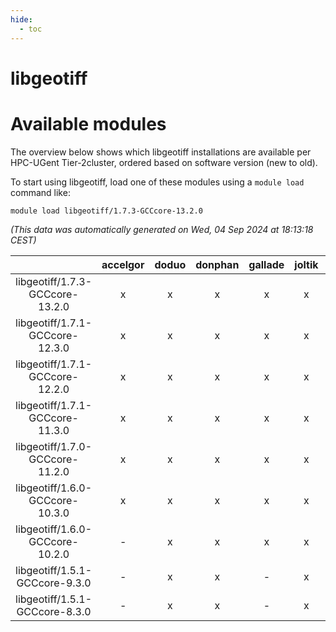 ```yaml
---
hide:
  - toc
---
```


libgeotiff
==========

# Available modules


The overview below shows which libgeotiff installations are available per HPC-UGent Tier-2cluster, ordered based on software version (new to old).

To start using libgeotiff, load one of these modules using a `module load` command like:

```shell
module load libgeotiff/1.7.3-GCCcore-13.2.0
```

*(This data was automatically generated on Wed, 04 Sep 2024 at 18:13:18 CEST)*  

| |accelgor|doduo|donphan|gallade|joltik|shinx|skitty|
| :---: | :---: | :---: | :---: | :---: | :---: | :---: | :---: |
|libgeotiff/1.7.3-GCCcore-13.2.0|x|x|x|x|x|x|x|
|libgeotiff/1.7.1-GCCcore-12.3.0|x|x|x|x|x|x|x|
|libgeotiff/1.7.1-GCCcore-12.2.0|x|x|x|x|x|-|x|
|libgeotiff/1.7.1-GCCcore-11.3.0|x|x|x|x|x|-|x|
|libgeotiff/1.7.0-GCCcore-11.2.0|x|x|x|x|x|-|x|
|libgeotiff/1.6.0-GCCcore-10.3.0|x|x|x|x|x|-|x|
|libgeotiff/1.6.0-GCCcore-10.2.0|-|x|x|x|x|-|x|
|libgeotiff/1.5.1-GCCcore-9.3.0|-|x|x|-|x|-|x|
|libgeotiff/1.5.1-GCCcore-8.3.0|-|x|x|-|x|-|x|
